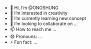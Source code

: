 - 👋 Hi, I’m @ONOSHUNG
- 👀 I’m interested in creativity
- 🌱 I’m currently learning new concept
- 💞️ I’m looking to collaborate on ...
- 📫 How to reach me ...
- 😄 Pronouns: ...
- ⚡ Fun fact: ...

<!---
ONOSHUNG/ONOSHUNG is a ✨ special ✨ repository because its `README.md` (this file) appears on your GitHub profile.
You can click the Preview link to take a look at your changes.
--->
